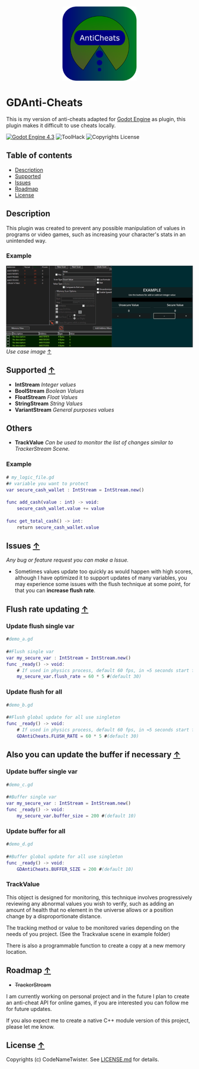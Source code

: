 <p align="center">
  <img width="200" height="200" src="addons/gd_anti_cheats/icon.png">
</p>

# GDAnti-Cheats

This is my version of anti-cheats adapted for [Godot Engine] as plugin,
this plugin makes it difficult to use cheats locally.

[![Godot Engine 4.3](https://img.shields.io/badge/Godot_Engine-4.x-blue)](https://godotengine.org/) ![ToolHack](https://img.shields.io/badge/Tool-Safe-green) ![Copyrights License](https://img.shields.io/badge/License-Copyrights-blue)



## Table of contents

- [Description](#description)
- [Supported](#supported-)
- [Issues](#issues-)
- [Roadmap](#roadmap-)
- [License](#license-)

## Description
This plugin was created to prevent any possible manipulation of values ​​in programs or video games, such as increasing your character's stats in an unintended way.

### Example
![example](example/vendor/use_case.gif)
_Use case image_ [↑](#Example)

## Supported [↑](#table-of-contents)
- **IntStream** _Integer values_
- **BoolStream** _Boolean Values_
- **FloatStream** _Float Values_
- **StringStream** _String Values_
- **VariantStream** _General purposes values_

## Others
- **TrackValue** _Can be used to monitor the list of changes similar to TrackerStream Scene._

### Example
```gd
# my_logic_file.gd
## variable you want to protect
var secure_cash_wallet : IntStream = IntStream.new()

func add_cash(value : int) -> void:
	secure_cash_wallet.value += value

func get_total_cash() -> int:
	return secure_cash_wallet.value
```

## Issues [↑](#table-of-contents)
_Any bug or feature request you can make a Issue._

- Sometimes values ​​update too quickly as would happen with high scores, although I have optimized it to support updates of many variables, you may experience some issues with the flush technique at some point, for that you can **increase flush rate**.

## Flush rate updating [↑](#table-of-contents)
### Update flush single var
```gd
#demo_a.gd

##Flush single var
var my_secure_var : IntStream = IntStream.new()
func _ready() -> void:
	# If used in physics process, default 60 fps, in ≈5 seconds start flush the pointers data
	my_secure_var.flush_rate = 60 * 5 #(default 30)
```
### Update flush for all
```gd
#demo_b.gd

##Flush global update for all use singleton
func _ready() -> void:
	# If used in physics process, default 60 fps, in ≈5 seconds start flush the pointers data
	GDAntiCheats.FLUSH_RATE = 60 * 5 #(default 30)
```
## Also you can update the buffer if necessary [↑](#table-of-contents)
### Update buffer single var
```gd
#demo_c.gd

##Buffer single var
var my_secure_var : IntStream = IntStream.new()
func _ready() -> void:
	my_secure_var.buffer_size = 200 #(default 10)
```
### Update buffer for all
```gd
#demo_d.gd

##Buffer global update for all use singleton
func _ready() -> void:
	GDAntiCheats.BUFFER_SIZE = 200 #(default 10)
```

### TrackValue
This object is designed for monitoring, this technique involves progressively reviewing any abnormal values ​​you wish to verify, such as adding an amount of health that no element in the universe allows or a position change by a disproportionate distance.

The tracking method or value to be monitored varies depending on the needs of you project. (See the Trackvalue scene in example folder)

There is also a programmable function to create a copy at a new memory location.

## Roadmap [↑](#table-of-contents)
- ~~TrackerStream~~

I am currently working on personal project and in the future I plan to create an anti-cheat API for online games, if you are interested you can follow me for future updates.

If you also expect me to create a native C++ module version of this project, please let me know.

## License [↑](#table-of-contents)

Copyrights (c) CodeNameTwister. See [LICENSE.md](LICENSE.md) for details.

[godot engine]: https://godotengine.org/
